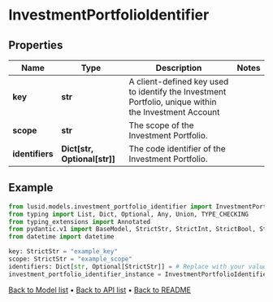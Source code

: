 # InvestmentPortfolioIdentifier

## Properties
Name | Type | Description | Notes
------------ | ------------- | ------------- | -------------
**key** | **str** | A client-defined key used to identify the Investment Portfolio, unique within the Investment Account | 
**scope** | **str** | The scope of the Investment Portfolio. | 
**identifiers** | **Dict[str, Optional[str]]** | The code identifier of the Investment Portfolio. | 
## Example

```python
from lusid.models.investment_portfolio_identifier import InvestmentPortfolioIdentifier
from typing import List, Dict, Optional, Any, Union, TYPE_CHECKING
from typing_extensions import Annotated
from pydantic.v1 import BaseModel, StrictStr, StrictInt, StrictBool, StrictFloat, StrictBytes, Field, validator, ValidationError, conlist, constr
from datetime import datetime

key: StrictStr = "example_key"
scope: StrictStr = "example_scope"
identifiers: Dict[str, Optional[StrictStr]] = # Replace with your value
investment_portfolio_identifier_instance = InvestmentPortfolioIdentifier(key=key, scope=scope, identifiers=identifiers)

```

[Back to Model list](../README.md#documentation-for-models) &#8226; [Back to API list](../README.md#documentation-for-api-endpoints) &#8226; [Back to README](../README.md)


